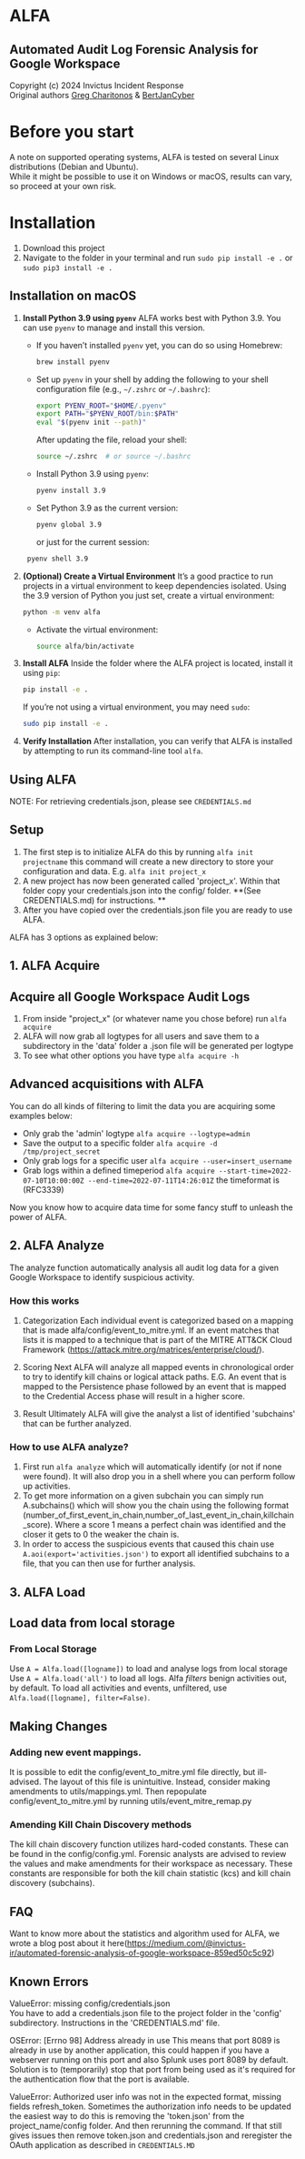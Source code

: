 # ALFA
## Automated Audit Log Forensic Analysis for Google Workspace
Copyright (c) 2024 Invictus Incident Response <br>
Original authors [Greg Charitonos](https://www.linkedin.com/in/charitonos/) & [BertJanCyber](https://twitter.com/BertJanCyber) 

# Before you start
A note on supported operating systems, ALFA is tested on several Linux distributions (Debian and Ubuntu).<br>
While it might be possible to use it on Windows or macOS, results can vary, so proceed at your own risk.

# Installation
1. Download this project
2. Navigate to the folder in your terminal and run ```sudo pip install -e .``` or ```sudo pip3 install -e .```

## Installation on macOS
1. **Install Python 3.9 using `pyenv`**
   ALFA works best with Python 3.9. You can use `pyenv` to manage and install this version.
   - If you haven’t installed `pyenv` yet, you can do so using Homebrew:
     ```bash
     brew install pyenv
     ```
   - Set up `pyenv` in your shell by adding the following to your shell configuration file (e.g., `~/.zshrc` or `~/.bashrc`):
     ```bash
     export PYENV_ROOT="$HOME/.pyenv"
     export PATH="$PYENV_ROOT/bin:$PATH"
     eval "$(pyenv init --path)"
     ```
     After updating the file, reload your shell:
     ```bash
     source ~/.zshrc  # or source ~/.bashrc
     ```
   - Install Python 3.9 using `pyenv`:
     ```bash
     pyenv install 3.9
     ```
   - Set Python 3.9 as the current version:
     ```bash
     pyenv global 3.9
     ```
     or just for the current session:
    ```bash
     pyenv shell 3.9
     ```
2. **(Optional) Create a Virtual Environment**
   It’s a good practice to run projects in a virtual environment to keep dependencies isolated. Using the 3.9 version of Python you just set, create a virtual environment:
   ```bash
   python -m venv alfa
   ```
   - Activate the virtual environment:
     ```bash
     source alfa/bin/activate
     ```
3. **Install ALFA**
   Inside the folder where the ALFA project is located, install it using `pip`:
   ```bash
   pip install -e .
   ```
   If you’re not using a virtual environment, you may need `sudo`:
   ```bash
   sudo pip install -e .
   ```

4. **Verify Installation**
   After installation, you can verify that ALFA is installed by attempting to run its command-line tool `alfa`.

## Using ALFA
NOTE: For retrieving credentials.json, please see ```CREDENTIALS.md```

## Setup
1. The first step is to initialize ALFA do this by running ```alfa init projectname``` this command will create a new directory to store your configuration and data. E.g. ```alfa init project_x```
2. A new project has now been generated called 'project_x'. Within that folder copy your credentials.json into the config/ folder. **(See CREDENTIALS.md) for instructions. **
3. After you have copied over the credentials.json file you are ready to use ALFA.

ALFA has 3 options as explained below:

## 1. ALFA Acquire
## Acquire all Google Workspace Audit Logs
1. From inside "project_x" (or whatever name you chose before) run ```alfa acquire```
2. ALFA will now grab all logtypes for all users and save them to a subdirectory in the 'data' folder a .json file will be generated per logtype
3. To see what other options you have type ```alfa acquire -h``` 

## Advanced acquisitions with ALFA
You can do all kinds of filtering to limit the data you are acquiring some examples below:
- Only grab the 'admin' logtype ```alfa acquire --logtype=admin```
- Save the output to a specific folder ```alfa acquire -d /tmp/project_secret```
- Only grab logs for a specific user ```alfa acquire --user=insert_username```
- Grab logs within a defined timeperiod ```alfa acquire --start-time=2022-07-10T10:00:00Z --end-time=2022-07-11T14:26:01Z``` the timeformat is (RFC3339)

Now you know how to acquire data time for some fancy stuff to unleash the power of ALFA. 

## 2. ALFA Analyze
The analyze function automatically analysis all audit log data for a given Google Workspace to identify suspicious activity. 
### How this works
1. Categorization
Each individual event is categorized based on a mapping that is made alfa/config/event_to_mitre.yml. If an event matches that lists it is mapped to a technique that is part of the MITRE ATT&CK Cloud Framework (https://attack.mitre.org/matrices/enterprise/cloud/). 

2. Scoring
Next ALFA will analyze all mapped events in chronological order to try to identify kill chains or logical attack paths. 
E.G. An event that is mapped to the Persistence phase followed by an event that is mapped to the Credential Access phase will result in a higher score. 

3. Result
Ultimately ALFA will give the analyst a list of identified 'subchains' that can be further analyzed. 

### How to use ALFA analyze?
1. First run ```alfa analyze``` which will automatically identify (or not if none were found). It will also drop you in a shell where you can perform follow up activities. 
2. To get more information on a given subchain you can simply run A.subchains() which will show you the chain using the following format (number_of_first_event_in_chain,number_of_last_event_in_chain,killchain_score). Where a score 1 means a perfect chain was identified and the closer it gets to 0 the weaker the chain is.  
3. In order to access the suspicious events that caused this chain use ```A.aoi(export='activities.json')``` to export all identified subchains to a file, that you can then use for further analysis. 


## 3. ALFA Load 
## Load data from local storage
### From Local Storage
Use ```A = Alfa.load([logname])``` to load and analyse logs from local storage Use ```A = Alfa.load('all')``` to load all logs. Alfa *filters* benign activities out, by default. To load all activities and events, unfiltered, use ```Alfa.load([logname], filter=False)```. 


## Making Changes
### Adding new event mappings.
It is possible to edit the config/event_to_mitre.yml file directly, but ill-advised. The layout of this file is unintuitive. Instead, consider making amendments to utils/mappings.yml. Then repopulate config/event_to_mitre.yml by running utils/event_mitre_remap.py

### Amending Kill Chain Discovery methods
The kill chain discovery function utilizes hard-coded constants. These can be found in the config/config.yml.
Forensic analysts are advised to review the values and make amendments for their workspace as necessary. 
These constants are responsible for both the kill chain statistic (kcs) and kill chain discovery (subchains).

## FAQ
Want to know more about the statistics and algorithm used for ALFA, we wrote a blog post about it here(https://medium.com/@invictus-ir/automated-forensic-analysis-of-google-workspace-859ed50c5c92)

## Known Errors
ValueError: missing config/credentials.json <br>
You have to add a credentials.json file to the project folder in the 'config' subdirectory. Instructions in the 'CREDENTIALS.md' file. 

OSError: [Errno 98] Address already in use
This means that port 8089 is already in use by another application, this could happen if you have a webserver running on this port and also Splunk uses port 8089 by default. Solution is to (temporarily) stop that port from being used as it's required for the authentication flow that the port is available. 

ValueError: Authorized user info was not in the expected format, missing fields refresh_token.
Sometimes the authorization info needs to be updated the easiest way to do this is removing the 'token.json' from the project_name/config folder. And then rerunning the command. If that still gives issues then remove token.json and credentials.json and reregister the OAuth application as described in 
```CREDENTIALS.MD```
